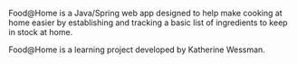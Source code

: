Food@Home is a Java/Spring web app designed to help make cooking at home easier by establishing and tracking a basic list of ingredients to keep in stock at home. 

Food@Home is a learning project developed by Katherine Wessman.
